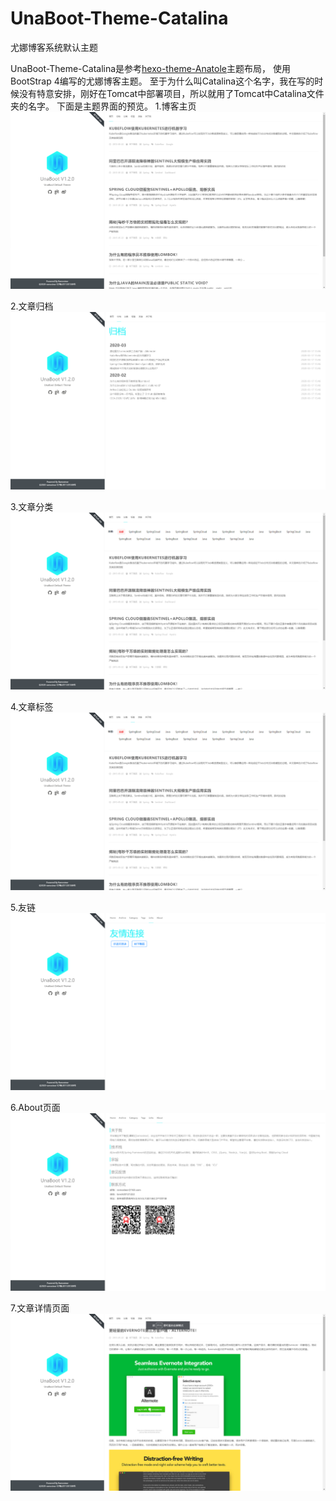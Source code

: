# UnaBoot-Theme-Catalina
尤娜博客系统默认主题

UnaBoot-Theme-Catalina是参考[hexo-theme-Anatole](https://github.com/Ben02/hexo-theme-Anatole)主题布局，
使用BootStrap 4编写的尤娜博客主题。
至于为什么叫Catalina这个名字，我在写的时候没有特意安排，刚好在Tomcat中部署项目，所以就用了Tomcat中Catalina文件夹的名字。
下面是主题界面的预览。
1.博客主页
![](./pic/index.png)

2.文章归档
![](./pic/archive.png)

3.文章分类
![](./pic/category.png)

4.文章标签
![](./pic/tags.png)

5.友链
![](./pic/links.png)

6.About页面
![](./pic/about.png)

7.文章详情页面
![](./pic/post.png)